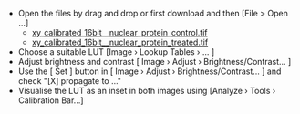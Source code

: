 * Open the files by drag and drop or first download and then [File > Open ...]
	- [xy_calibrated_16bit__nuclear_protein_control.tif](https://github.com/NEUBIAS/training-resources/raw/master/image_data/xy_calibrated_16bit__nuclear_protein_control.tif)
	- [xy_calibrated_16bit__nuclear_protein_treated.tif](https://github.com/NEUBIAS/training-resources/raw/master/image_data/xy_calibrated_16bit__nuclear_protein_treated.tif)
* Choose a suitable LUT [Image › Lookup Tables ›  ... ]
* Adjust brightness and contrast [ Image › Adjust › Brightness/Contrast... ]
* Use the [ Set ] button in [ Image › Adjust › Brightness/Contrast... ] and check "[X] propagate to ..."
* Visualise the LUT as an inset in both images using [Analyze › Tools › Calibration Bar...]

